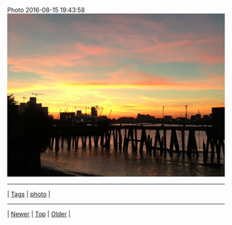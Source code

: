 <!--
title: Photo 2016-08-15 19
date: 2020-06-28T15:02:25.096Z
tags: photo
-->












Photo 2016-08-15 19:43:58
![](148993750632-0.jpg)

<!--BOTTOM-POST-NAVIGATION-->
---

| [Tags](tags.md) | [photo](tag-photo.md) |

---

| [Newer](148243847377.md) | [Top](index.md) | [Older](150071086552.md) |